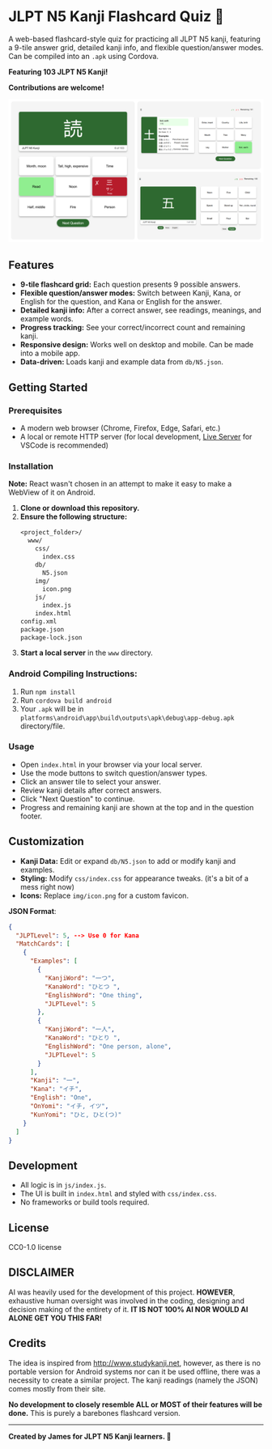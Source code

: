 # JLPT N5 Kanji Flashcard Quiz 🎌

A web-based flashcard-style quiz for practicing all JLPT N5 kanji, featuring a 9-tile answer grid, detailed kanji info, and flexible question/answer modes. Can be compiled into an `.apk` using Cordova.

**Featuring 103 JLPT N5 Kanji!**

**Contributions are welcome!**

![Interface](img/UI.png)

## Features

- **9-tile flashcard grid:** Each question presents 9 possible answers.
- **Flexible question/answer modes:** Switch between Kanji, Kana, or English for the question, and Kana or English for the answer.
- **Detailed kanji info:** After a correct answer, see readings, meanings, and example words.
- **Progress tracking:** See your correct/incorrect count and remaining kanji.
- **Responsive design:** Works well on desktop and mobile. Can be made into a mobile app.
- **Data-driven:** Loads kanji and example data from `db/N5.json`.

## Getting Started

### Prerequisites

- A modern web browser (Chrome, Firefox, Edge, Safari, etc.)
- A local or remote HTTP server (for local development, [Live Server](https://marketplace.visualstudio.com/items?itemName=ritwickdey.LiveServer) for VSCode is recommended)

### Installation

**Note:** React wasn't chosen in an attempt to make it easy to make a WebView of it on Android.

1. **Clone or download this repository.**
2. **Ensure the following structure:**
    ```
    <project_folder>/
      www/
        css/
          index.css
        db/
          N5.json
        img/
          icon.png
        js/
          index.js
        index.html
    config.xml
    package.json
    package-lock.json
    ```
3. **Start a local server** in the `www` directory.

### Android Compiling Instructions:

1. Run `npm install`
2. Run `cordova build android`
3. Your `.apk` will be in `platforms\android\app\build\outputs\apk\debug\app-debug.apk` directory/file.

### Usage

- Open `index.html` in your browser via your local server.
- Use the mode buttons to switch question/answer types.
- Click an answer tile to select your answer.
- Review kanji details after correct answers.
- Click "Next Question" to continue.
- Progress and remaining kanji are shown at the top and in the question footer.

## Customization

- **Kanji Data:** Edit or expand `db/N5.json` to add or modify kanji and examples.
- **Styling:** Modify `css/index.css` for appearance tweaks. (it's a bit of a mess right now)
- **Icons:** Replace `img/icon.png` for a custom favicon.

**JSON Format**:
```json
{
  "JLPTLevel": 5, --> Use 0 for Kana
  "MatchCards": [
    {
      "Examples": [
        {
          "KanjiWord": "一つ",
          "KanaWord": "ひとつ ",
          "EnglishWord": "One thing",
          "JLPTLevel": 5
        },
        {
          "KanjiWord": "一人",
          "KanaWord": "ひとり ",
          "EnglishWord": "One person, alone",
          "JLPTLevel": 5
        }
      ],
      "Kanji": "一",
      "Kana": "イチ",
      "English": "One",
      "OnYomi": "イチ, イツ",
      "KunYomi": "ひと, ひと(つ)"
    }
  ]
}
```

## Development

- All logic is in `js/index.js`.
- The UI is built in `index.html` and styled with `css/index.css`.
- No frameworks or build tools required.

## License

CC0-1.0 license

## DISCLAIMER

AI was heavily used for the development of this project.
**HOWEVER**, exhaustive human oversight was involved in the coding, designing and decision making of the entirety of it. **IT IS NOT 100% AI NOR WOULD AI ALONE GET YOU THIS FAR!**

## Credits

The idea is inspired from http://www.studykanji.net, however, as there is no portable version for Android systems nor can it be used offline, there was a necessity to create a similar project. The kanji readings (namely the JSON) comes mostly from their site.

**No development to closely resemble ALL or MOST of their features will be done.** This is purely a barebones flashcard version.

---

**Created by James for JLPT N5 Kanji learners. 💝**

